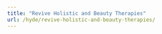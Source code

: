 ```yaml
---
title: "Revive Holistic and Beauty Therapies"
url: /hyde/revive-holistic-and-beauty-therapies/
---
```

